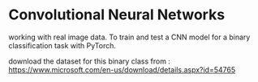 # Convolutional Neural Networks
working with real image data.
To train and test a CNN model for a binary classification task with PyTorch.

download the dataset for this binary class from :
https://www.microsoft.com/en-us/download/details.aspx?id=54765

